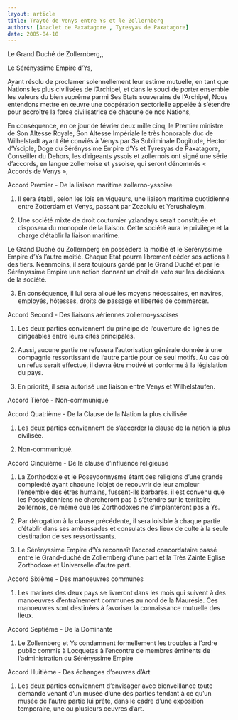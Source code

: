 ```yaml
---
layout: article
title: Trayté de Venys entre Ys et le Zollernberg
authors: [Anaclet de Paxatagore , Tyresyas de Paxatagore]
date: 2005-04-10
---
```


Le Grand Duché de Zollernberg,,

Le Sérényssime Empire d’Ys,

Ayant résolu de proclamer solennellement leur estime mutuelle, en tant que Nations les plus civilisées de l’Archipel, et dans le souci de porter ensemble les valeurs du bien suprême parmi Ses Etats souverains de l’Archipel, Nous entendons mettre en œuvre une coopération sectorielle appelée à s’étendre pour accroître la force civilisatrice de chacune de nos Nations,

En conséquence, en ce jour de février deux mille cinq, le Premier ministre de Son Altesse Royale, Son Altesse Impériale le très honorable duc de Wilhelstadt ayant été conviés à Venys par Sa Subliminale Dogitude, Hector d’Ysciple, Doge du Sérényssime Empire d’Ys et Tyresyas de Paxatagore, Conseiller du Dehors, les dirigeants yssois et zollernois ont signé une série d’accords, en langue zollernoise et yssoise, qui seront dénommés « Accords de Venys »,

Accord Premier - De la liaison maritime zollerno-yssoise

1. Il sera établi, selon les lois en vigueurs, une liaison maritime quotidienne entre Zotterdam et Venys, passant par Zozolulu et Yerushaleym.

2. Une société mixte de droit coutumier yzlandays serait constituée et disposera du monopole de la liaison. Cette société aura le privilège et la charge d’établir la liaison maritime.

Le Grand Duché du Zollernberg en possédera la moitié et le Sérényssime Empire d’Ys l’autre moitié. Chaque Etat pourra librement céder ses actions à des tiers. Néanmoins, il sera toujours gardé par le Grand Duché et par le Sérényssime Empire une action donnant un droit de veto sur les décisions de la société.

3. En conséquence, il lui sera alloué les moyens nécessaires, en navires, employés, hôtesses, droits de passage et libertés de commercer.

Accord Second - Des liaisons aériennes zollerno-yssoises

1. Les deux parties conviennent du principe de l’ouverture de lignes de dirigeables entre leurs cités principales.

2. Aussi, aucune partie ne refusera l’autorisation générale donnée à une compagnie ressortissant de l’autre partie pour ce seul motifs. Au cas où un refus serait effectué, il devra être motivé et conforme à la législation du pays.

3. En priorité, il sera autorisé une liaison entre Venys et Wilhelstaufen.

Accord Tierce - Non-communiqué

Accord Quatrième - De la Clause de la Nation la plus civilisée

1. Les deux parties conviennent de s’accorder la clause de la nation la plus civilisée.

2. Non-communiqué.

Accord Cinquième - De la clause d’influence religieuse

1. La Zorthodoxie et le Poseydonnysme étant des religions d’une grande complexité ayant chacune l’objet de recouvrir de leur ampleur l’ensemble des êtres humains, fussent-ils barbares, il est convenu que les Poseydonniens ne chercheront pas à s’étendre sur le territoire zollernois, de même que les Zorthodoxes ne s’implanteront pas à Ys.

2. Par dérogation à la clause précédente, il sera loisible à chaque partie d’établir dans ses ambassades et consulats des lieux de culte à la seule destination de ses ressortissants.

3. Le Sérényssime Empire d’Ys reconnaît l’accord concordataire passé entre le Grand-duché de Zollernberg d’une part et la Très Zainte Eglise Zorthodoxe et Universelle d’autre part.

Accord Sixième - Des manoeuvres communes

1. Les marines des deux pays se livreront dans les mois qui suivent à des manoeuvres d’entraînement communes au nord de la Maurésie. Ces manoeuvres sont destinées à favoriser la connaissance mutuelle des lieux.

Accord Septième - De la Dominante

1. Le Zollernberg et Ys condamnent formellement les troubles à l’ordre public commis à Locquetas à l’encontre de membres éminents de l’administration du Sérényssime Empire

Accord Huitième - Des échanges d’oeuvres d’Art

1. Les deux parties conviennent d’envisager avec bienveillance toute demande venant d’un musée d’une des parties tendant à ce qu’un musée de l’autre partie lui prête, dans le cadre d’une exposition temporaire, une ou plusieurs oeuvres d’art.

